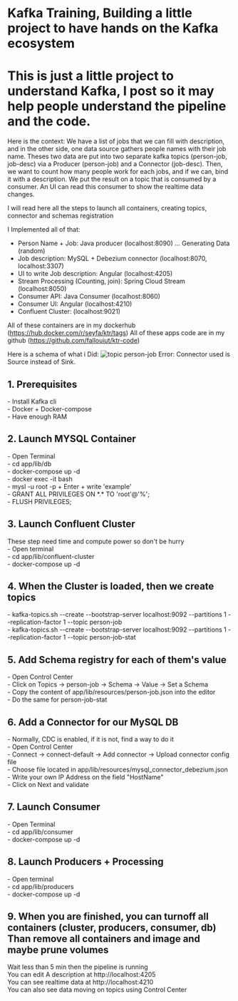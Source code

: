 <h1>Kafka Training, Building a little project to have hands on the Kafka ecosystem</h1>
<h1>This is just a little project to understand Kafka, I post so it may help people understand the pipeline and the code.</h1>

Here is the context: We have a list of jobs that we can fill with description, and in the other side, one data source gathers people names with their job name. Theses two data are put into two separate kafka topics (person-job, job-desc) via a Producer (person-job) and a Connector (job-desc).
Then, we want to count how many people work for each jobs, and if we can, bind it with a description. We put the result on a topic that is consumed by a consumer. An UI can read this consumer to show the realtime data changes.

I will read here all the steps to launch all containers, creating topics, connector and schemas registration

I Implemented all of that: 
 - Person Name + Job: Java producer (localhost:8090) ... Generating Data (random)
 - Job description: MySQL + Debezium connector (localhost:8070, localhost:3307)
 - UI to write Job description: Angular (localhost:4205)
 - Stream Processing (Counting, join): Spring Cloud Stream (localhost:8050)
 - Consumer API: Java Consumer (localhost:8060)
 - Consumer UI: Angular (localhost:4210)
 - Confluent Cluster: (localhost:9021)

All of these containers are in my dockerhub (https://hub.docker.com/r/seyfa/ktr/tags)
All of these apps code are in my github (https://github.com/fallouiut/ktr-code)

Here is a schema of what i Did: ![topic person-job](https://user-images.githubusercontent.com/23740922/147651888-721a3079-a7df-4f97-ae64-8d769cbe495e.png)
Error: Connector used is Source instead of Sink.


<h2>1. Prerequisites</h2>
  - Install Kafka cli <br/>
  - Docker + Docker-compose <br/>
  - Have enough RAM <br/>

<h2>2. Launch MYSQL Container</h2>
  - Open Terminal <br/>
  - cd app/lib/db <br/>
  - docker-compose up -d <br/>
  - docker exec -it <container_name> bash <br/>
  - mysl -u root -p + Enter + write 'example' <br/>
  - GRANT ALL PRIVILEGES ON *.* TO 'root'@'%'; <br/>
  - FLUSH PRIVILEGES;

<h2>3. Launch Confluent Cluster</h2>
These step need time and compute power so don't be hurry <br/>
  - Open terminal <br/>
  - cd app/lib/confluent-cluster <br/>
  - docker-compose up -d

<h2>4. When the Cluster is loaded, then we create topics</h2>
  - kafka-topics.sh --create --bootstrap-server localhost:9092 --partitions 1 --replication-factor 1 --topic person-job <br/>
  - kafka-topics.sh --create --bootstrap-server localhost:9092 --partitions 1 --replication-factor 1 --topic person-job-stat <br/>

<h2>5. Add Schema registry for each of them's value</h2>
  - Open Control Center <br/>
  - Click on Topics -> person-job -> Schema -> Value -> Set a Schema <br/>
  - Copy the content of app/lib/resources/person-job.json into the editor <br/>
  - Do the same for person-job-stat

<h2>6. Add a Connector for our MySQL DB</h2>
  - Normally, CDC is enabled, if it is not, find a way to do it <br/>
  - Open Control Center <br/>
  - Connect -> connect-default -> Add connector -> Upload connector config file <br/>
  - Choose file located in app/lib/resources/mysql_connector_debezium.json <br/>
  - Write your own IP Address on the field "HostName" <br/>
  - Click on Next and validate

<h2>7. Launch Consumer</h2>
  - Open Terminal <br/>
  - cd app/lib/consumer <br/>
  - docker-compose up -d

<h2>8. Launch Producers + Processing</h2>
  - Open terminal <br/>
  - cd app/lib/producers <br/>
  - docker-compose up -d

<h2>9. When you are finished, you can turnoff all containers (cluster, producers, consumer, db) Than remove all containers and image and maybe prune volumes</h2>

Wait less than 5 min then the pipeline is running <br/>
You can edit A description at http://localhost:4205 <br/>
You can see realtime data at http://localhost:4210 <br/>
You can also see data moving on topics using Control Center
